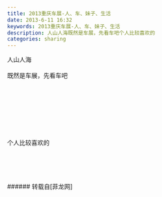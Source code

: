 ```yaml
---
title: 2013重庆车展-人、车、妹子、生活
date: 2013-6-11 16:32
keywords: 2013重庆车展-人、车、妹子、生活
description: 人山人海既然是车展，先看车吧个人比较喜欢的
categories: sharing
---
```

<td class="t_f" id="postmessage_2382">

人山人海<br/>
<img alt="" border="0" class="zoom" data-cf-modified-aa0ff23bfc1c08d1ad683d2b-="" file="http://s2.upload.tf/fv.jpg" id="aimg_g8vfb" lazyloadthumb="1" onclick="" onmouseover="" src="http://s2.upload.tf/fv.jpg"/><br/>
<br/>
既然是车展，先看车吧<br/>
<img alt="" border="0" class="zoom" data-cf-modified-aa0ff23bfc1c08d1ad683d2b-="" file="http://s2.upload.tf/Qt.jpg" id="aimg_y7JGw" lazyloadthumb="1" onclick="" onmouseover="" src="http://s2.upload.tf/Qt.jpg"/><br/>
<br/>
<img alt="" border="0" class="zoom" data-cf-modified-aa0ff23bfc1c08d1ad683d2b-="" file="http://s2.upload.tf/Yt.jpg" id="aimg_q9m45" lazyloadthumb="1" onclick="" onmouseover="" src="http://s2.upload.tf/Yt.jpg"/><br/>
<br/>
<img alt="" border="0" class="zoom" data-cf-modified-aa0ff23bfc1c08d1ad683d2b-="" file="http://s2.upload.tf/Xt.jpg" id="aimg_p8tMy" lazyloadthumb="1" onclick="" onmouseover="" src="http://s2.upload.tf/Xt.jpg"/><br/>
<br/>
<img alt="" border="0" class="zoom" data-cf-modified-aa0ff23bfc1c08d1ad683d2b-="" file="http://s2.upload.tf/Wt.jpg" id="aimg_aPqmG" lazyloadthumb="1" onclick="" onmouseover="" src="http://s2.upload.tf/Wt.jpg"/><br/>
<br/>
<img alt="" border="0" class="zoom" data-cf-modified-aa0ff23bfc1c08d1ad683d2b-="" file="http://s2.upload.tf/Vt.jpg" id="aimg_nlJvV" lazyloadthumb="1" onclick="" onmouseover="" src="http://s2.upload.tf/Vt.jpg"/><br/>
<br/>
<img alt="" border="0" class="zoom" data-cf-modified-aa0ff23bfc1c08d1ad683d2b-="" file="http://s2.upload.tf/Tt.jpg" id="aimg_O7odP" lazyloadthumb="1" onclick="" onmouseover="" src="http://s2.upload.tf/Tt.jpg"/><br/>
<br/>
<img alt="" border="0" class="zoom" data-cf-modified-aa0ff23bfc1c08d1ad683d2b-="" file="http://s2.upload.tf/St.jpg" id="aimg_IF6E1" lazyloadthumb="1" onclick="" onmouseover="" src="http://s2.upload.tf/St.jpg"/><br/>
<br/>
<img alt="" border="0" class="zoom" data-cf-modified-aa0ff23bfc1c08d1ad683d2b-="" file="http://s2.upload.tf/Rt.jpg" id="aimg_wECzS" lazyloadthumb="1" onclick="" onmouseover="" src="http://s2.upload.tf/Rt.jpg"/><br/>
<br/>
个人比较喜欢的<br/>
<img alt="" border="0" class="zoom" data-cf-modified-aa0ff23bfc1c08d1ad683d2b-="" file="http://s2.upload.tf/rv.jpg" id="aimg_OHA7v" lazyloadthumb="1" onclick="" onmouseover="" src="http://s2.upload.tf/rv.jpg"/><br/>
<br/>
<img alt="" border="0" class="zoom" data-cf-modified-aa0ff23bfc1c08d1ad683d2b-="" file="http://s2.upload.tf/qv.jpg" id="aimg_H0rAC" lazyloadthumb="1" onclick="" onmouseover="" src="http://s2.upload.tf/qv.jpg"/><br/>
<br/>
<img alt="" border="0" class="zoom" data-cf-modified-aa0ff23bfc1c08d1ad683d2b-="" file="http://s2.upload.tf/pv.jpg" id="aimg_z1Kgu" lazyloadthumb="1" onclick="" onmouseover="" src="http://s2.upload.tf/pv.jpg"/><br/>
<br/>
<img alt="" border="0" class="zoom" data-cf-modified-aa0ff23bfc1c08d1ad683d2b-="" file="http://s2.upload.tf/nv.jpg" id="aimg_q9zkP" lazyloadthumb="1" onclick="" onmouseover="" src="http://s2.upload.tf/nv.jpg"/><br/>
<br/>
<img alt="" border="0" class="zoom" data-cf-modified-aa0ff23bfc1c08d1ad683d2b-="" file="http://s2.upload.tf/mv.jpg" id="aimg_luuQX" lazyloadthumb="1" onclick="" onmouseover="" src="http://s2.upload.tf/mv.jpg"/><br/>
</td>
###### 转载自[菲龙网]